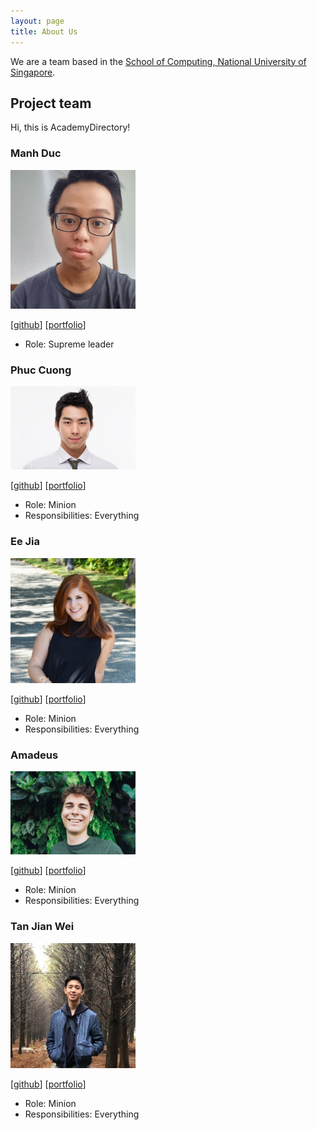 ```yaml
---
layout: page
title: About Us
---
```


We are a team based in the [School of Computing, National University of Singapore](http://www.comp.nus.edu.sg).

## Project team

Hi, this is AcademyDirectory!


### Manh Duc

<img src="images/team/hmanhduc2k.png" width="200px">

[[github](https://github.com/johndoe)]
[[portfolio](team/johndoe.md)]

* Role: Supreme leader

### Phuc Cuong

<img src="images/team/phuccuongngo99.png" width="200px">

[[github](http://github.com/johndoe)]
[[portfolio](team/johndoe.md)]

* Role: Minion
* Responsibilities: Everything

### Ee Jia

<img src="images/team/cheweejia.png" width="200px">

[[github](http://github.com/johndoe)] [[portfolio](team/johndoe.md)]

* Role: Minion
* Responsibilities: Everything

### Amadeus

<img src="images/team/amadeus-winarto.png" width="200px">

[[github](http://github.com/johndoe)]
[[portfolio](team/johndoe.md)]

* Role: Minion
* Responsibilities: Everything

### Tan Jian Wei

<img src="images/team/jianoway.png" width="200px">

[[github](https://github.com/jianoway/)]
[[portfolio](team/jianoway.md)]

* Role: Minion
* Responsibilities: Everything
